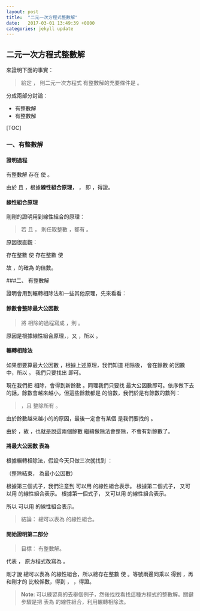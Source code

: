 ```yaml
---
layout: post
title:  "二元一次方程式整數解"
date:   2017-03-01 13:49:39 +0800
categories: jekyll update
---
```

二元一次方程式整數解
----

來證明下面的事實：

>  給定 <script type="math/tex">a, b \in \mathbb{Z}</script> ， 則二元一次方程式 <script type="math/tex"> ax+by = c </script> 有整數解的充要條件是 <script type="math/tex"> (a, b) | c</script> 。

分成兩部分討論：

- <script type="math/tex"> ax+by = c </script> 有整數解 <script type="math/tex">\Rightarrow (a, b)|c</script>
- <script type="math/tex">(a, b)|c\Rightarrow ax+by = c </script> 有整數解

[TOC]

### 一、有整數解 <script type="math/tex">\Rightarrow (a, b)|c</script>

#### 證明過程

<script type="math/tex">ax+by=c</script> 有整數解 <script type="math/tex">\Rightarrow</script> 存在 <script type="math/tex">u, v \in \mathbb{Z}</script> 使 <script type="math/tex">au+bv=c</script>。

由於 <script type="math/tex">(a, b)|a</script> 且 <script type="math/tex">(a, b)|b</script> ，根據**線性組合原理**， <script type="math/tex">(a, b)|au+bv</script> ， 即 <script type="math/tex"> (a, b)|c</script>，得證。

#### 線性組合原理

剛剛的證明用到線性組合的原理：

> 若 <script type="math/tex">r|a</script> 且 <script type="math/tex">r|b</script> ， 則任取整數 <script type="math/tex">m, n \in \mathbb{Z}</script> ，都有 <script type="math/tex">r|ma+bn</script>。

原因很直觀：

<script type="math/tex">r|a \Rightarrow</script> 存在整數 <script type="math/tex">k </script> 使 <script type="math/tex">a = kr</script>
<script type="math/tex">r|b \Rightarrow</script> 存在整數 <script type="math/tex">l </script> 使 <script type="math/tex">b = lr</script>

故 <script type="math/tex">ma+bn = kmr+lnr</script> ，的確為 <script type="math/tex">r</script> 的倍數。

###二、<script type="math/tex">(a, b)|c\Rightarrow </script> 有整數解

證明會用到輾轉相除法和一些其他原理，先來看看：

#### 餘數會整除最大公因數

> 將 <script type="math/tex">a, b</script> 相除的過程寫成 <script type="math/tex">a=bq+r</script>，則 <script type="math/tex">(a, b) | r</script> 。

原因是根據線性組合原理，<script type="math/tex">(a, b)|a-bq</script>，又 <script type="math/tex">a-bq=r</script>，所以 <script type="math/tex">(a, b)|r</script> 。

#### 輾轉相除法

如果想要算最大公因數 <script type="math/tex">(a, b)</script> ，根據上述原理，我們知道 <script type="math/tex">a, b</script> 相除後，<script type="math/tex">(a, b)</script> 會在餘數 <script type="math/tex">r</script> 的因數中，所以 <script type="math/tex">(a, b)=(a, b, r)=(b, r)</script>。 我們只要找出 <script type="math/tex">(b, r)</script> 即可。

現在我們把 <script type="math/tex">b, r</script> 相除，會得到新餘數 <script type="math/tex">r_2</script>。同理我們只要找 <script type="math/tex">(r, r_2)</script> 最大公因數即可。依序做下去的話，餘數會越來越小，但這些餘數都是 <script type="math/tex">(a, b)</script> 的倍數，我們於是有餘數的數列：

> <script type="math/tex">r, r_2, r_3, ... r_k</script> ，且 <script type="math/tex">(a, b)</script> 整除所有 <script type="math/tex">r_n</script>。

由於餘數越來越小的的原因，最後一定會有某個 <script type="math/tex">r_k</script> 是我們要找的 <script type="math/tex">(a, b)</script> 。 

由於 <script type="math/tex">(a, b)|r_{k-1}</script> ，故 <script type="math/tex">r_k | r_{k-1}</script> ，也就是說這兩個餘數 <script type="math/tex">r_k , r_{k-1}</script> 繼續做除法會整除，不會有新餘數了。

#### 將最大公因數 <script type="math/tex">(a, b)</script> 表為 <script type="math/tex">ma+nb</script>

根據輾轉相除法，假設今天只做三次就找到 <script type="math/tex">r_3=(a, b)</script>：

<script type="math/tex">a = bq + r</script> 
<script type="math/tex">b = rq_2 + r_2</script>
<script type="math/tex">r = r_2q_3 + r_3</script>
<script type="math/tex">r_2 = r_3q_4</script>（整除結束，<script type="math/tex">r_3</script> 為最小公因數）

根據第三個式子，我們注意到  <script type="math/tex">r_3</script> 可以用 <script type="math/tex">r, r_2</script> 的線性組合表示。
根據第二個式子， <script type="math/tex">r_2</script> 又可以用 <script type="math/tex">b, r</script> 的線性組合表示。
根據第一個式子， <script type="math/tex">r</script> 又可以用 <script type="math/tex">a, b</script> 的線性組合表示。

所以 <script type="math/tex">r_3</script> 可以用 <script type="math/tex">a, b</script> 的線性組合表示。

> 結論： <script type="math/tex">(a, b)</script> 總可以表為 <script type="math/tex">a, b</script> 的線性組合。

#### 開始證明第二部分

> 目標： <script type="math/tex">(a, b)|c\Rightarrow ax+by = c </script> 有整數解。

<script type="math/tex">(a, b)|c</script> 代表 <script type="math/tex">c = k\cdot (a, b)</script> ， 原方程式改寫為 <script type="math/tex">ax+by = k\cdot (a, b)</script> 。

剛才說 <script type="math/tex">(a, b)</script> 總可以表為 <script type="math/tex">a, b</script> 的線性組合，所以總存在整數 <script type="math/tex">m, n \in \mathbb{Z}</script> 使 <script type="math/tex; mode=display">ma+nb=(a, b)</script>。等號兩邊同乘以 <script type="math/tex">k</script> 得到 <script type="math/tex; mode=display">kma+knb=k\cdot (a, b)</script>，再和剛才的 <script type="math/tex; mode=display">ax+by = k\cdot (a, b)</script> 比較係數，得到 <script type="math/tex">x=km</script> ， <script type="math/tex">y=kn</script> ，得證。

> **Note**: 可以練習真的去舉個例子，然後找找看找這種方程式的整數解。關鍵步驟是把 <script type="math/tex">(a, b)</script> 表為 <script type="math/tex">a, b</script> 的線性組合，利用輾轉相除法。
